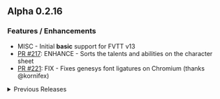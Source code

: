## Alpha 0.2.16
### Features / Enhancements
- MISC - Initial **basic** support for FVTT v13
- [PR #217](https://github.com/Mezryss/FVTT-Genesys/pull/217): ENHANCE - Sorts the talents and abilities on the character sheet
- [PR #221](https://github.com/Mezryss/FVTT-Genesys/pull/221): FIX - Fixes genesys font ligatures on Chromium (thanks @kornifex)

<details>
<summary>Previous Releases</summary>

## Alpha 0.2.14

### Features / Enhancements
- [PR #204](https://github.com/Mezryss/FVTT-Genesys/pull/204): ENHANCE - Add an icon when rolling a skill with a super-characteristic
- [PR #209](https://github.com/Mezryss/FVTT-Genesys/pull/209): FEATURE - Construct actor-specific token trackable attributes
- [PR #210](https://github.com/Mezryss/FVTT-Genesys/pull/210): STYLING - Move the talents count to the top of the tab

### Bug Fixes / Misc
- [PR #201](https://github.com/Mezryss/FVTT-Genesys/pull/201): BUGFIX - Fix `@check` enricher to properly set the difficulty when clicked
- [PR #202](https://github.com/Mezryss/FVTT-Genesys/pull/202): BUGFIX - Fix adversaries not having a weapon skill when attacking
- [PR #203](https://github.com/Mezryss/FVTT-Genesys/pull/203): BUGFIX - Fix minion skills going over rank 5
- [PR #205](https://github.com/Mezryss/FVTT-Genesys/pull/205): BUGFIX - Let GM edit player SPs even when different than 0
- [PR #206](https://github.com/Mezryss/FVTT-Genesys/pull/206): BUGFIX - Let the user drop items into items if they have ownership
- [PR #207](https://github.com/Mezryss/FVTT-Genesys/pull/207): BUGFIX - Enforce talent pyramid purchase when dropping talents
- [PR #208](https://github.com/Mezryss/FVTT-Genesys/pull/208): BUGFIX - Allows to add a career so long no skills have been ranked up
- [PR #211](https://github.com/Mezryss/FVTT-Genesys/pull/211): MISC - Initial drop of support for v11
- [PR #212](https://github.com/Mezryss/FVTT-Genesys/pull/212): BUGFIX - Prevent an invalid talent pyramid due to a journal entry removal

## Alpha 0.2.13

### Features / Enhancements
- [PR #184](https://github.com/Mezryss/FVTT-Genesys/pull/184): BUGFIX - Fix adding setbacks to the dice pool when targeting a character
- [PR #185](https://github.com/Mezryss/FVTT-Genesys/pull/185): STYLING - HTML lists in the editor should now properly show their markers
- [PR #186](https://github.com/Mezryss/FVTT-Genesys/pull/186): FEATURE - Users can send to chat abilities and items from adversaries

## Alpha 0.2.12

### Features / Enhancements
- [PR #179](https://github.com/Mezryss/FVTT-Genesys/pull/179): FEATURE - More options to modify dice pools with active effects
- [PR #180](https://github.com/Mezryss/FVTT-Genesys/pull/180): BUGFIX - Properly calculate the skill ranks for minions on a vehicle's Skills tab
- [PR #181](https://github.com/Mezryss/FVTT-Genesys/pull/181): ENHANCEMENT - GMs can spend player's story points 

## Alpha 0.2.11

### Features / Enhancements
- [PR #177](https://github.com/Mezryss/FVTT-Genesys/pull/177): FEATURE - Full combatibility with FVTTv12
- [PR #155](https://github.com/Mezryss/FVTT-Genesys/pull/155): FEATURE - Spanish translations thanks to Alejabar

## Alpha 0.2.10

### Features / Enhancements
- [PR #151](https://github.com/Mezryss/FVTT-Genesys/pull/151): FEATURE - Confirm inventory deletion upon certain circumstances
- [PR #152](https://github.com/Mezryss/FVTT-Genesys/pull/152): FEATURE - Adds support for effects that cause pool modifications (Read the PR for more details)
- [PR #153](https://github.com/Mezryss/FVTT-Genesys/pull/153): FEATURE - Enhance text enrichers

## Alpha 0.2.9

### Features / Enhancements
- [PR #145](https://github.com/Mezryss/FVTT-Genesys/pull/145): FEATURE - Additional enhacenments and fixes to vehicle's sheets
    - Drop areas on the Inventory and Crew tabs now highlight regardless of the drop origin
    - Alternative view for the Skills tab
    - Propt for minion instantiation when dropping it to the sheet

### Bug Fixes / Misc
- [PR #149](https://github.com/Mezryss/FVTT-Genesys/pull/149): BUGFIX - Fix initiative message when rolling with symbols

## Alpha 0.2.8

### Bug Fixes / Misc
-	[PR #136](https://github.com/Mezryss/FVTT-Genesys/pull/136), [PR #144](https://github.com/Mezryss/FVTT-Genesys/pull/144): BUGFIX - Minion skills and Combat tabs reflect changes immediately
-	[PR #139](https://github.com/Mezryss/FVTT-Genesys/pull/139): LOCALIZATION - Corrections for the french translation (ZolOnTheNet)
-	[PR #143](https://github.com/Mezryss/FVTT-Genesys/pull/143): STYLING - Pad the motivation and notes editors

## Alpha 0.2.7

### Features / Enhancements
-	[PR #132](https://github.com/Mezryss/FVTT-Genesys/pull/132): ENHANCEMENT - Displays the source field data below an item's description
-	[PR #134](https://github.com/Mezryss/FVTT-Genesys/pull/134): FEATURE - Adds source field to adversaries and display it below their description

### Bug Fixes / Misc
-	[PR #129](https://github.com/Mezryss/FVTT-Genesys/pull/129): CHORE - Upgrade dependencies including Vue
-	[PR #131](https://github.com/Mezryss/FVTT-Genesys/pull/131): REFACTOR - Moves all the settings stored in the `CONFIG` to a nested path
-	[PR #130](https://github.com/Mezryss/FVTT-Genesys/pull/130): LOCALIZATION - Updates the french translation to the latest version (thanks to ZolOnTheNet)
-	[PR #133](https://github.com/Mezryss/FVTT-Genesys/pull/133): BUGFIX - Fixes drag & drop highlight not working on Chrome/app

## Alpha 0.2.6
This new version will attempt to perform a data migration for vehicles the first time a GM logins into the world. Make sure the migration is completed before doing anything on the world.

### Features
-	[PR #125](https://github.com/Mezryss/FVTT-Genesys/pull/125): Enhance the vehicle sheet and make transfering items more robust

### Bug Fixes/Misc
-	[PR #124](https://github.com/Mezryss/FVTT-Genesys/pull/124): Safely fail if the `CalculateChance` worker is not found
-	[PR #126](https://github.com/Mezryss/FVTT-Genesys/pull/126): Adds the french translation to the language menu (thanks to ZolOnTheNet)

## Alpha 0.2.5

### Features
-	[PR #117](https://github.com/Mezryss/FVTT-Genesys/pull/117): French translations thanks to ZolOnTheNet

### Bug Fixes/Misc
-	[PR #116](https://github.com/Mezryss/FVTT-Genesys/pull/116): Fixes a harmless bug on the chance to succeed Web Worker

## Alpha 0.2.4

### Bug Fixes/Misc
-	[PR #112](https://github.com/Mezryss/FVTT-Genesys/pull/112): Fix sending items to chat with no damage
-	[PR #115](https://github.com/Mezryss/FVTT-Genesys/pull/115): Fix rolls with extra symbols

## Alpha 0.2.3

### Features
-	[PR #111](https://github.com/Mezryss/FVTT-Genesys/pull/111): Access the dice prompt directly from the chat

### Bug Fixes/Misc
-	[PR #108](https://github.com/Mezryss/FVTT-Genesys/pull/108): Scope the character and vehicle style sheets

## Alpha 0.2.2

### Features
-	[PR #104](https://github.com/Mezryss/FVTT-Genesys/pull/104): Adds an alternate way to calculate the chance to succeed (FVTTv11 only)

### Bug Fixes/Misc
-	[PR #105](https://github.com/Mezryss/FVTT-Genesys/pull/105): Additional enhacenments and fixes to vehicle's sheets
	-	Adds a plus sign to values equal or greater than 0 when displaying the "Handling" characteristic
	-	Limits the actors that can be dropped into a vehicle to only those you own
	-	Display skill ranks on the "Skills" tab and the "Character Skill Selection" prompt.
	-	Open a character sheet when clicking on their name in the "Skills" tab.
	-	When selecting a skill from the "Character Skill Selection" prompt it now throws a warning when selecting an actor that you don't own (previously it was letting you roll for anyone).
	-	Adds the option to modify a vehicle's passenger quantity and capacity using after effects

## Alpha 0.2.0

### Features
-	[PR #99](https://github.com/Mezryss/FVTT-Genesys/pull/99): Adds support for vehicles

## Alpha 0.1.15

### Features
-	[PR #87](https://github.com/Mezryss/FVTT-Genesys/pull/87): Adds equipment's damage state to the inventory tab
-	[PR #88](https://github.com/Mezryss/FVTT-Genesys/pull/88): Adds support for super-characteristics
-	[PR #95](https://github.com/Mezryss/FVTT-Genesys/pull/95): Use super-characteristics during initiative
-	[PR #96](https://github.com/Mezryss/FVTT-Genesys/pull/96): Allows GMs to add extra initiative slots

### Bug Fixes/Misc

-	[#90](https://github.com/Mezryss/FVTT-Genesys/issues/90): Makes the tier bubble display properly
-	[PR #97](https://github.com/Mezryss/FVTT-Genesys/pull/97): Allows rolling dice pools without dice

## Alpha 0.1.14

### Bug Fixes/Misc

-	[PR #86](https://github.com/Mezryss/FVTT-Genesys/issues/86): Adds injuries and motivations to adversaries
-	[PR #85](https://github.com/Mezryss/FVTT-Genesys/issues/85): Implements sending abilities and talents to chat
-	[PR #84](https://github.com/Mezryss/FVTT-Genesys/issues/84): Bugfix: Removes renamed talents correctly

## Alpha 0.1.13

### Bug Fixes/Misc

-	[#81](https://github.com/Mezryss/FVTT-Genesys/issues/81): Can't save item sheets

## Alpha 0.1.12

### Features

-   [PR #77](https://github.com/Mezryss/FVTT-Genesys/pull/77): Show chance to succeed when forming dice pool.

### Bug Fixes/Misc

-	[#76](https://github.com/Mezryss/FVTT-Genesys/issues/76): Can't edit sheet images
-	[PR #79](https://github.com/Mezryss/FVTT-Genesys/pull/79): Fix talent ranks
-	[#57](https://github.com/Mezryss/FVTT-Genesys/issues/57): Fix combat tracker

## Alpha 0.1.11

### Features

-   [PR #68](https://github.com/Mezryss/FVTT-Genesys/pull/68): Allow PCs to do Unskilled rolls
-	[PR #71](https://github.com/Mezryss/FVTT-Genesys/pull/71): Can manually edit attached item qualities' rating
-	[#12](https://github.com/Mezryss/FVTT-Genesys/issues/12): Equipment should provide its passive ActiveEffects only while equipped

### Bug Fixes/Misc

-	[#47](https://github.com/Mezryss/FVTT-Genesys/issues/47): Fix bug preventing deletion of manually-added abilities.
-	[PR #69](https://github.com/Mezryss/FVTT-Genesys/pull/69): Make case errors more obvious for effect sheets
-	[PR #70](https://github.com/Mezryss/FVTT-Genesys/pull/70): Bugfix: Add up all containers bonus encumbrance
-	[#74](https://github.com/Mezryss/FVTT-Genesys/issues/74): Increasing the Brawn attribute after adding Toughened permanently adds 3 to the wound threshold instead of 1

## Alpha 0.1.10

### Features (thanks to Assembling Kings)

-   [#64](https://github.com/Mezryss/FVTT-Genesys/issues/64): Support unskilled rolls by clicking Characteristic name in NPC sheets.
-   [#29](https://github.com/Mezryss/FVTT-Genesys/issues/29): When editing an Item or Actor's name, make capitalization clear.
-   [PR #62](https://github.com/Mezryss/FVTT-Genesys/pull/62): Categorize Item & Actor types with OptGroups

### Bug Fixes

-   [PR #58](https://github.com/Mezryss/FVTT-Genesys/pull/58): Fix skill check enricher

## Alpha 0.1.9

### Features

- Send to Chat implemented for Inventory Items! Equivalent functionality for Abilities & Talents will come with the Talents tab updates.

### Bug Fixes

- Fix [#40](https://github.com/Mezryss/FVTT-Genesys/issues/40): Upgrading ranked talents was too restrictive.
- Fix [#42](https://github.com/Mezryss/FVTT-Genesys/issues/42): Journal entries for skill upgrades are showing the wrong rank.
- Fix [#44](https://github.com/Mezryss/FVTT-Genesys/issues/44): Ranked Talent effects don't stack per rank.

## Alpha 0.1.8

### Updates

-   Work on [#2](https://github.com/Mezryss/FVTT-Genesys/issues/2): Inventory 2.0. There is still more work to be done on this!

## Alpha 0.1.7

### Bug Fixes

-   Fix [#20](https://github.com/Mezryss/FVTT-Genesys/issues/20): The HTML mode of the text editor was improperly sized.

## Alpha 0.1.6

### Bug Fixes

-   Fix [#35](https://github.com/Mezryss/FVTT-Genesys/issues/35): Active talents with no active category were listed twice.

## Alpha 0.1.5

### Bug Fixes

-   Fix [#36](https://github.com/Mezryss/FVTT-Genesys/issues/36): Career item sheet was not showing editor view.

## Alpha 0.1.4: The Magical Update!

-   With permission, added [MilkMyth](http://milkmyth.com)'s updated Magical Girl custom Dice Symbols to the system! These can be enabled in settings, are client-specific (so each user can use them or not, at their own discretion), and are also available for use in Dice So Nice!

## Alpha 0.1.3

### Bug Fixes:

-   Fix [#32](https://github.com/Mezryss/FVTT-Genesys/issues/32): Deleting qualities & skills on an item embedded in an Actor failed with a proxy error.

## Alpha 0.1.2

### Bug Fixes:

-   Fix [#31](https://github.com/Mezryss/FVTT-Genesys/issues/31): Quantity adjustment for items in inventory doesn't work.

## Alpha 0.1.1

### Updates:

-   Disallowed adding ActiveEffects to Item Qualities until a better solution is implemented for referencing or embedding them in items.
-   [#25](https://github.com/Mezryss/FVTT-Genesys/issues/25) Allow adding item qualities to Armor.

### Bug Fixes:

-   Fix [#22](https://github.com/Mezryss/FVTT-Genesys/issues/22): In skills tab, context menu can appear below XP Container and other skill categories.
-   Fix [#27](https://github.com/Mezryss/FVTT-Genesys/issues/27): Disallow archetype removal if XP has changed since Archetype was applied.
</details>
